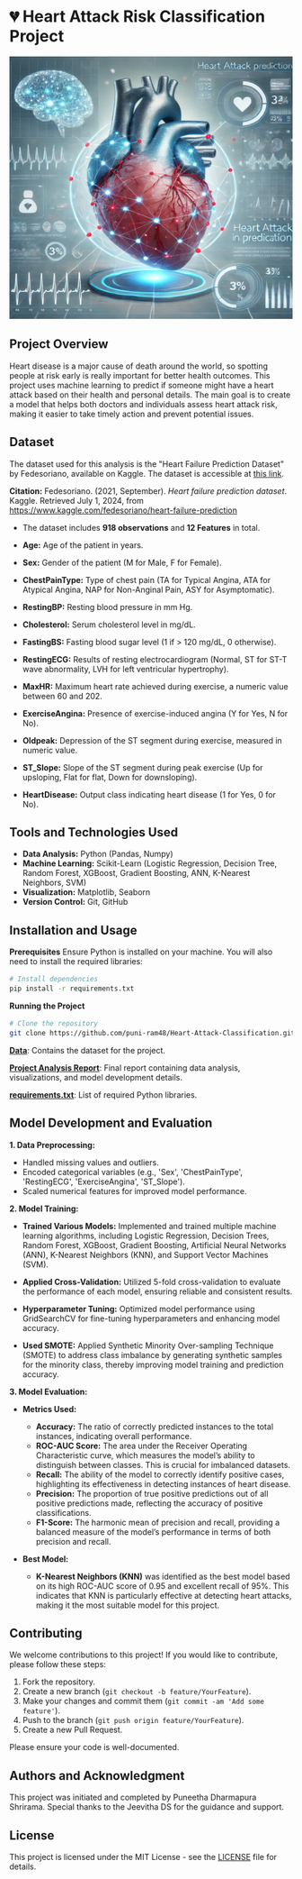 # 💔 Heart Attack Risk Classification Project

<img src="heart1.png" width="1000" height="466">

## Project Overview
Heart disease is a major cause of death around the world, so spotting people at risk early is really important for better health outcomes. This project uses machine learning to predict if someone might have a heart attack based on their health and personal details. The main goal is to create a model that helps both doctors and individuals assess heart attack risk, making it easier to take timely action and prevent potential issues.

## Dataset
The dataset used for this analysis is the "Heart Failure Prediction Dataset" by Fedesoriano, available on Kaggle. The dataset is accessible at [this link](https://www.kaggle.com/fedesoriano/heart-failure-prediction).

**Citation:**
Fedesoriano. (2021, September). *Heart failure prediction dataset*. Kaggle. Retrieved July 1, 2024, from https://www.kaggle.com/fedesoriano/heart-failure-prediction

- The dataset includes **918 observations** and **12 Features** in total.

- **Age:** Age of the patient in years.
- **Sex:** Gender of the patient (M for Male, F for Female).
- **ChestPainType:** Type of chest pain (TA for Typical Angina, ATA for Atypical Angina, NAP for Non-Anginal Pain, ASY for Asymptomatic).
- **RestingBP:** Resting blood pressure in mm Hg.
- **Cholesterol:** Serum cholesterol level in mg/dL.
- **FastingBS:** Fasting blood sugar level (1 if > 120 mg/dL, 0 otherwise).
- **RestingECG:** Results of resting electrocardiogram (Normal, ST for ST-T wave abnormality, LVH for left ventricular hypertrophy).
- **MaxHR:** Maximum heart rate achieved during exercise, a numeric value between 60 and 202.
- **ExerciseAngina:** Presence of exercise-induced angina (Y for Yes, N for No).
- **Oldpeak:** Depression of the ST segment during exercise, measured in numeric value.
- **ST_Slope:** Slope of the ST segment during peak exercise (Up for upsloping, Flat for flat, Down for downsloping).
- **HeartDisease:** Output class indicating heart disease (1 for Yes, 0 for No).

## Tools and Technologies Used
- **Data Analysis:** Python (Pandas, Numpy)
- **Machine Learning:** Scikit-Learn (Logistic Regression, Decision Tree, Random Forest, XGBoost, Gradient Boosting, ANN, K-Nearest Neighbors, SVM)
- **Visualization:** Matplotlib, Seaborn
- **Version Control:** Git, GitHub

## Installation and Usage
**Prerequisites**
Ensure Python is installed on your machine. You will also need to install the required libraries:

```bash
# Install dependencies
pip install -r requirements.txt
```

**Running the Project**
```bash
# Clone the repository
git clone https://github.com/puni-ram48/Heart-Attack-Classification.git
```
[**Data**](data): Contains the dataset for the project.

[**Project Analysis Report**](analysis_report.ipynb): Final report containing data analysis, visualizations, and model development details.

[**requirements.txt**](requirements.txt): List of required Python libraries.

## Model Development and Evaluation

**1. Data Preprocessing:**
   - Handled missing values and outliers.
   - Encoded categorical variables (e.g., 'Sex', 'ChestPainType', 'RestingECG', 'ExerciseAngina', 'ST_Slope').
   - Scaled numerical features for improved model performance.

**2. Model Training:**

- **Trained Various Models:** Implemented and trained multiple machine learning algorithms, including Logistic Regression, Decision Trees, Random Forest, XGBoost, Gradient Boosting, Artificial Neural Networks (ANN), K-Nearest Neighbors (KNN), and Support Vector Machines (SVM).

- **Applied Cross-Validation:** Utilized 5-fold cross-validation to evaluate the performance of each model, ensuring reliable and consistent results.

- **Hyperparameter Tuning:** Optimized model performance using GridSearchCV for fine-tuning hyperparameters and enhancing model accuracy.

- **Used SMOTE:** Applied Synthetic Minority Over-sampling Technique (SMOTE) to address class imbalance by generating synthetic samples for the minority class, thereby improving model training and prediction accuracy.

 **3. Model Evaluation:**

- **Metrics Used:**
  - **Accuracy:** The ratio of correctly predicted instances to the total instances, indicating overall performance.
  - **ROC-AUC Score:** The area under the Receiver Operating Characteristic curve, which measures the model’s ability to distinguish between classes. This is crucial for imbalanced datasets.
  - **Recall:** The ability of the model to correctly identify positive cases, highlighting its effectiveness in detecting instances of heart disease.
  - **Precision:** The proportion of true positive predictions out of all positive predictions made, reflecting the accuracy of positive classifications.
  - **F1-Score:** The harmonic mean of precision and recall, providing a balanced measure of the model’s performance in terms of both precision and recall.

- **Best Model:**
  - **K-Nearest Neighbors (KNN)** was identified as the best model based on its high ROC-AUC score of 0.95 and excellent recall of 95%. This indicates that KNN is particularly effective at detecting heart attacks, making it the most suitable model for this project.

## Contributing
We welcome contributions to this project! If you would like to contribute, please follow these steps:
1. Fork the repository.
2. Create a new branch (`git checkout -b feature/YourFeature`).
3. Make your changes and commit them (`git commit -am 'Add some feature'`).
4. Push to the branch (`git push origin feature/YourFeature`).
5. Create a new Pull Request.

Please ensure your code is well-documented.

## Authors and Acknowledgment
This project was initiated and completed by Puneetha Dharmapura Shrirama. Special thanks to the Jeevitha DS for the guidance and support.

## License
This project is licensed under the MIT License - see the [LICENSE](LICENSE) file for details.
